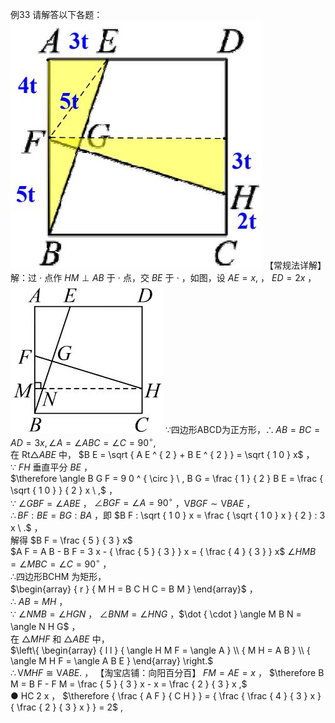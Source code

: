 例33 请解答以下各题：
![](<../../qs_image_DB/专题1-2_一文吃透相似三角形12个模型·共14类题型（解析版）/b309573a24f4a10421fc6e8754208e7f4d165cffe396170be519294fda157971.jpg>)
【常规法详解】解：过 $\cdot$ 点作 $H M \perp A B$ 于 $\cdot$ 点，交 $B E$ 于 $\cdot$ ，如图，设 $A E = x ,$ ， $E D = 2 x$ ，
![](<../../qs_image_DB/专题1-2_一文吃透相似三角形12个模型·共14类题型（解析版）/d691f507db56288f263e8fc9af1236849736e1a279f36ec0777d4d28eadab40e.jpg>)
∵四边形ABCD为正方形，$\therefore A B = B C = A D = 3 x , \angle A = \angle A B C = \angle C = 9 0 ^ { \circ } ,$   
在 $\mathrm { R t } \triangle A B E$ 中， $B E = \sqrt { A E ^ { 2 } + B E ^ { 2 } } = \sqrt { 1 0 } x$ ，  
∵ $F H$ 垂直平分 $B E$ ，  
$\therefore \angle B G F = 9 0 ^ { \circ } \ , B G = \frac { 1 } { 2 } B E = \frac { \sqrt { 1 0 } } { 2 } x \ ,$ ，  
∵ $\angle G B F = \angle A B E$ ， $\angle B G F = \angle A = 9 0 ^ { \circ }$ ，$\mathrm { V } B G F \sim \mathrm { V } B A E$ ，  
$\therefore B F : B E = B G : B A$ ，即 $B F : \sqrt { 1 0 } x = \frac { \sqrt { 1 0 } x } { 2 } : 3 x \ .$ ，  
解得 $B F = \frac { 5 } { 3 } x$   
$A F = A B - B F = 3 x - { \frac { 5 } { 3 } } x = { \frac { 4 } { 3 } } x$ $\angle H M B = \angle M B C = \angle C = 9 0 ^ { \circ }$ ，  
∴四边形BCHM 为矩形，  
$\begin{array} { r } { M H = B C H C = B M } \end{array}$ ，  
∴ $A B = M H$ ，  
∵ $\angle N M B = \angle H G N$ ， $\angle B N M = \angle H N G$ ，$\dot { \cdot } \angle M B N = \angle N H G$ ，  
在 $\triangle M H F$ 和 $\triangle A B E$ 中，  
$\left\{ \begin{array} { l l } { \angle H M F = \angle A } \\ { M H = A B } \\ { \angle M H F = \angle A B E } \end{array} \right.$   
$\therefore { \mathrm { V } M H F } \cong \mathrm { V } A B E .$ ，
【淘宝店铺：向阳百分百】 $F M = A E = x$ ，
$\therefore B M = B F - F M = \frac { 5 } { 3 } x - x = \frac { 2 } { 3 } x ,$   
● HC 2 x ， $\therefore { \frac { A F } { C H } } = { \frac { \frac { 4 } { 3 } x } { \frac { 2 } { 3 } x } } = 2$ ,

